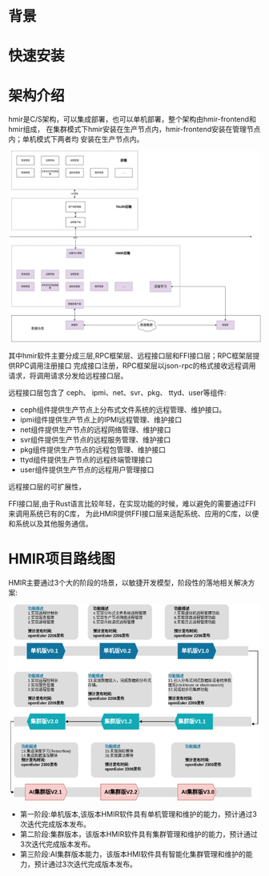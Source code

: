 
# 背景


# 快速安装

# 架构介绍

hmir是C/S架构，可以集成部署，也可以单机部署，整个架构由hmir-frontend和hmir组成，
在集群模式下hmir安装在生产节点内，hmir-frontend安装在管理节点内；单机模式下两者均
安装在生产节点内。

![](./image/arch.png)

其中hmir软件主要分成三层,RPC框架层、远程接口层和FFI接口层；RPC框架层提供RPC调用注册接口
完成接口注册，RPC框架层以json-rpc的格式接收远程调用请求，将调用请求分发给远程接口层。

远程接口层包含了 ceph、 ipmi、net、svr、pkg、  ttyd、user等组件:

- ceph组件提供生产节点上分布式文件系统的远程管理、维护接口。
- ipmi组件提供生产节点上的IPMI远程管理、维护接口
- net组件提供生产节点的远程网络管理、维护接口
- svr组件提供生产节点的远程服务管理、维护接口
- pkg组件提供生产节点的远程包管理、维护接口
- ttyd组件提供生产节点的远程终端管理接口
- user组件提供生产节点的远程用户管理接口

远程接口层的可扩展性，

FFI接口层,由于Rust语言比较年轻，在实现功能的时候，难以避免的需要通过FFI来调用系统已有的C库，
为此HMIR提供FFI接口层来适配系统、应用的C库，以便和系统以及其他服务通信。




# HMIR项目路线图

HMIR主要通过3个大的阶段的场景，以敏捷开发模型，阶段性的落地相关解决方案:

![](./image/roadmap.png)

- 第一阶段:单机版本,该版本HMIR软件具有单机管理和维护的能力，预计通过3次迭代完成版本发布。
- 第二阶段:集群版本，该版本HMIR软件具有集群管理和维护的能力，预计通过3次迭代完成版本发布。
- 第三阶段:AI集群版本能力，该版本HMI软件具有智能化集群管理和维护的能力，预计通过3次迭代完成版本发布。
